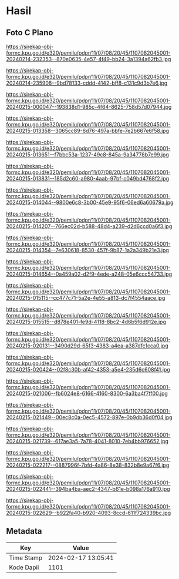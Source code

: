 # Hasil

## Foto C Plano

https://sirekap-obj-formc.kpu.go.id/e320/pemilu/pdpr/11/07/08/20/45/1107082045001-20240214-232353--870e0635-4e57-4f49-bb24-3a1394a62fb3.jpg

https://sirekap-obj-formc.kpu.go.id/e320/pemilu/pdpr/11/07/08/20/45/1107082045001-20240214-235908--9bd78133-cddd-4142-bff8-c131c9d3b7e6.jpg

https://sirekap-obj-formc.kpu.go.id/e320/pemilu/pdpr/11/07/08/20/45/1107082045001-20240215-000047--193838d1-985c-4f64-8625-758d57d07944.jpg

https://sirekap-obj-formc.kpu.go.id/e320/pemilu/pdpr/11/07/08/20/45/1107082045001-20240215-013358--3065cc89-6d76-497a-bbfe-7e2b667e6f58.jpg

https://sirekap-obj-formc.kpu.go.id/e320/pemilu/pdpr/11/07/08/20/45/1107082045001-20240215-013651--f7bbc53a-1237-49c8-845a-9a34778b7e99.jpg

https://sirekap-obj-formc.kpu.go.id/e320/pemilu/pdpr/11/07/08/20/45/1107082045001-20240215-013831--185d2c60-a980-4aab-97bf-c049bd4768f2.jpg

https://sirekap-obj-formc.kpu.go.id/e320/pemilu/pdpr/11/07/08/20/45/1107082045001-20240215-014044--9800e6c8-3b00-45e9-95f6-06ed6a60679a.jpg

https://sirekap-obj-formc.kpu.go.id/e320/pemilu/pdpr/11/07/08/20/45/1107082045001-20240215-014207--766ec02d-b588-48d4-a239-d2d6ccd0a6f3.jpg

https://sirekap-obj-formc.kpu.go.id/e320/pemilu/pdpr/11/07/08/20/45/1107082045001-20240215-014354--7e630618-8530-457f-9b87-1a2a349b21e3.jpg

https://sirekap-obj-formc.kpu.go.id/e320/pemilu/pdpr/11/07/08/20/45/1107082045001-20240215-014654--0a459a02-d2f9-4ede-a248-05e6ccc54733.jpg

https://sirekap-obj-formc.kpu.go.id/e320/pemilu/pdpr/11/07/08/20/45/1107082045001-20240215-015115--cc477c71-5a2e-4e55-a813-dc7f4554aace.jpg

https://sirekap-obj-formc.kpu.go.id/e320/pemilu/pdpr/11/07/08/20/45/1107082045001-20240215-015515--d878e401-fe9d-4118-8bc2-4d6b5f6d912e.jpg

https://sirekap-obj-formc.kpu.go.id/e320/pemilu/pdpr/11/07/08/20/45/1107082045001-20240215-020131--3490d29d-65f3-4383-a4ea-a387dfc1cca0.jpg

https://sirekap-obj-formc.kpu.go.id/e320/pemilu/pdpr/11/07/08/20/45/1107082045001-20240215-020424--02f8c30b-af42-4353-a5e4-235d6c608f41.jpg

https://sirekap-obj-formc.kpu.go.id/e320/pemilu/pdpr/11/07/08/20/45/1107082045001-20240215-021006--fb6024e8-6166-4160-8300-6a3ba4f7ff00.jpg

https://sirekap-obj-formc.kpu.go.id/e320/pemilu/pdpr/11/07/08/20/45/1107082045001-20240215-021449--00ec8c0a-0ec5-4572-897e-0b9db36d0f04.jpg

https://sirekap-obj-formc.kpu.go.id/e320/pemilu/pdpr/11/07/08/20/45/1107082045001-20240215-021739--617ae3a5-7a78-4041-8010-7eb4bb976652.jpg

https://sirekap-obj-formc.kpu.go.id/e320/pemilu/pdpr/11/07/08/20/45/1107082045001-20240215-022217--0887996f-7bfd-4a86-8e38-832b8e9a67f6.jpg

https://sirekap-obj-formc.kpu.go.id/e320/pemilu/pdpr/11/07/08/20/45/1107082045001-20240215-022441--394ba4ba-aec2-4347-b61e-b098a176a910.jpg

https://sirekap-obj-formc.kpu.go.id/e320/pemilu/pdpr/11/07/08/20/45/1107082045001-20240215-022629--b922fa40-b920-4093-8ccd-611f724339bc.jpg


## Metadata

| Key        | Value               |
| ---------- | ------------------- |
| Time Stamp | 2024-02-17 13:05:41 |
| Kode Dapil | 1101                |



